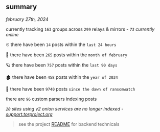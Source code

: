 
## summary
_february 27th, 2024_

currently tracking `163` groups across `299` relays & mirrors - _`73` currently online_

⏲ there have been `14` posts within the `last 24 hours`

🦈 there have been `265` posts within the `month of february`

🪐 there have been `757` posts within the `last 90 days`

🏚 there have been `458` posts within the `year of 2024`

🦕 there have been `9740` posts `since the dawn of ransomwatch`

there are `96` custom parsers indexing posts

_`20` sites using v2 onion services are no longer indexed - [support.torproject.org](https://support.torproject.org/onionservices/v2-deprecation/)_

> see the project [README](https://github.com/joshhighet/ransomwatch#ransomwatch--) for backend technicals
